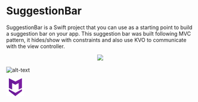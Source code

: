 # SuggestionBar
SuggestionBar is a Swift project that you can use as a starting point to build a suggestion bar on your app. This suggestion bar was built following MVC pattern, it hides/show with constraints and also use KVO to communicate with the view controller.

<p align="center">
<a href="https://giphy.com/gifs/fx4TIxprY1dynUckyr"><img src="https://media.giphy.com/media/fx4TIxprY1dynUckyr/giphy.gif" title=" "/></a>
</p>

![alt-text](https://media.giphy.com/media/fx4TIxprY1dynUckyr/giphy.gif)

![alt text](https://github.com/adam-p/markdown-here/raw/master/src/common/images/icon48.png "Logo Title Text 1")
